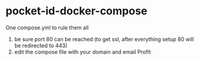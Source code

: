# pocket-id-docker-compose
One compose.yml to rule them all

1) be sure port 80 can be reached (to get ssl, after everything setup 80 will be redirected to 443)
2) edit the compose file with your domain and email
Profit

